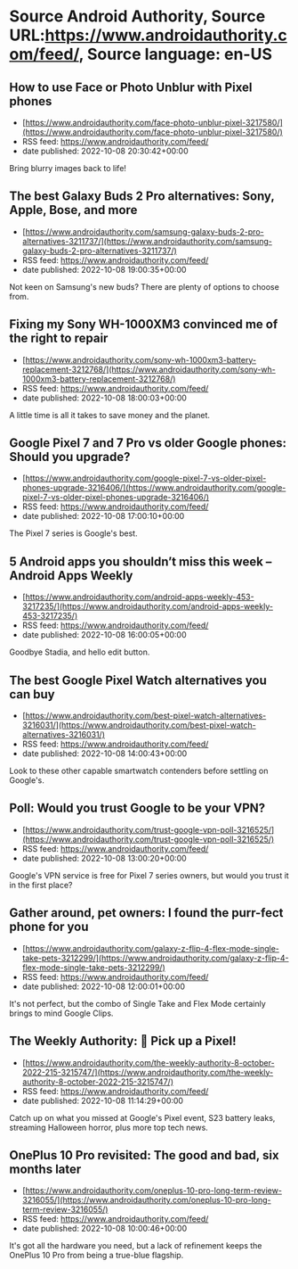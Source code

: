 # Source Android Authority, Source URL:https://www.androidauthority.com/feed/, Source language: en-US

## How to use Face or Photo Unblur with Pixel phones
 - [https://www.androidauthority.com/face-photo-unblur-pixel-3217580/](https://www.androidauthority.com/face-photo-unblur-pixel-3217580/)
 - RSS feed: https://www.androidauthority.com/feed/
 - date published: 2022-10-08 20:30:42+00:00

Bring blurry images back to life!

## The best Galaxy Buds 2 Pro alternatives: Sony, Apple, Bose, and more
 - [https://www.androidauthority.com/samsung-galaxy-buds-2-pro-alternatives-3211737/](https://www.androidauthority.com/samsung-galaxy-buds-2-pro-alternatives-3211737/)
 - RSS feed: https://www.androidauthority.com/feed/
 - date published: 2022-10-08 19:00:35+00:00

Not keen on Samsung's new buds? There are plenty of options to choose from.

## Fixing my Sony WH-1000XM3 convinced me of the right to repair
 - [https://www.androidauthority.com/sony-wh-1000xm3-battery-replacement-3212768/](https://www.androidauthority.com/sony-wh-1000xm3-battery-replacement-3212768/)
 - RSS feed: https://www.androidauthority.com/feed/
 - date published: 2022-10-08 18:00:03+00:00

A little time is all it takes to save money and the planet.

## Google Pixel 7 and 7 Pro vs older Google phones: Should you upgrade?
 - [https://www.androidauthority.com/google-pixel-7-vs-older-pixel-phones-upgrade-3216406/](https://www.androidauthority.com/google-pixel-7-vs-older-pixel-phones-upgrade-3216406/)
 - RSS feed: https://www.androidauthority.com/feed/
 - date published: 2022-10-08 17:00:10+00:00

The Pixel 7 series is Google's best.

## 5 Android apps you shouldn’t miss this week – Android Apps Weekly
 - [https://www.androidauthority.com/android-apps-weekly-453-3217235/](https://www.androidauthority.com/android-apps-weekly-453-3217235/)
 - RSS feed: https://www.androidauthority.com/feed/
 - date published: 2022-10-08 16:00:05+00:00

Goodbye Stadia, and hello edit button.

## The best Google Pixel Watch alternatives you can buy
 - [https://www.androidauthority.com/best-pixel-watch-alternatives-3216031/](https://www.androidauthority.com/best-pixel-watch-alternatives-3216031/)
 - RSS feed: https://www.androidauthority.com/feed/
 - date published: 2022-10-08 14:00:43+00:00

Look to these other capable smartwatch contenders before settling on Google's.

## Poll: Would you trust Google to be your VPN?
 - [https://www.androidauthority.com/trust-google-vpn-poll-3216525/](https://www.androidauthority.com/trust-google-vpn-poll-3216525/)
 - RSS feed: https://www.androidauthority.com/feed/
 - date published: 2022-10-08 13:00:20+00:00

Google's VPN service is free for Pixel 7 series owners, but would you trust it in the first place?

## Gather around, pet owners: I found the purr-fect phone for you
 - [https://www.androidauthority.com/galaxy-z-flip-4-flex-mode-single-take-pets-3212299/](https://www.androidauthority.com/galaxy-z-flip-4-flex-mode-single-take-pets-3212299/)
 - RSS feed: https://www.androidauthority.com/feed/
 - date published: 2022-10-08 12:00:01+00:00

It's not perfect, but the combo of Single Take and Flex Mode certainly brings to mind Google Clips.

## The Weekly Authority: 📱 Pick up a Pixel!
 - [https://www.androidauthority.com/the-weekly-authority-8-october-2022-215-3215747/](https://www.androidauthority.com/the-weekly-authority-8-october-2022-215-3215747/)
 - RSS feed: https://www.androidauthority.com/feed/
 - date published: 2022-10-08 11:14:29+00:00

Catch up on what you missed at Google's Pixel event, S23 battery leaks, streaming Halloween horror, plus more top tech news.

## OnePlus 10 Pro revisited: The good and bad, six months later
 - [https://www.androidauthority.com/oneplus-10-pro-long-term-review-3216055/](https://www.androidauthority.com/oneplus-10-pro-long-term-review-3216055/)
 - RSS feed: https://www.androidauthority.com/feed/
 - date published: 2022-10-08 10:00:46+00:00

It's got all the hardware you need, but a lack of refinement keeps the OnePlus 10 Pro from being a true-blue flagship.
